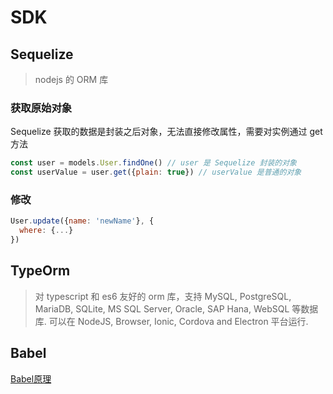 # SDK

## Sequelize

> nodejs 的 ORM 库

### 获取原始对象

Sequelize 获取的数据是封装之后对象，无法直接修改属性，需要对实例通过 get 方法

```jsx
const user = models.User.findOne() // user 是 Sequelize 封装的对象
const userValue = user.get({plain: true}) // userValue 是普通的对象
```

### 修改

```jsx
User.update({name: 'newName'}, {
  where: {...}
})
```

## TypeOrm

> 对 typescript 和 es6 友好的 orm 库，支持 MySQL, PostgreSQL, MariaDB, SQLite, MS SQL Server, Oracle, SAP Hana, WebSQL 等数据库. 可以在 NodeJS, Browser, Ionic, Cordova and Electron 平台运行.

## Babel

[Babel原理](https://mp.weixin.qq.com/s/kI9nm5_hpTvGHHE61fzHNQ?forceh5=1)

